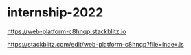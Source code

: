 # internship-2022

https://web-platform-c8hnqp.stackblitz.io

https://stackblitz.com/edit/web-platform-c8hnqp?file=index.js






